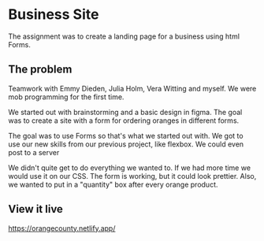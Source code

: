 # Business Site

The assignment was to create a landing page for a business using html Forms.

## The problem

Teamwork with Emmy Dieden, Julia Holm, Vera Witting and myself. We were mob programming for the first time.

We started out with brainstorming and a basic design in figma. The goal was to create a site with a form for ordering oranges in different forms.

The goal was to use Forms so that's what we started out with. We got to use our new skills from our previous project, like flexbox. We could even post to a server

We didn't quite get to do everything we wanted to. If we had more time we would use it on our CSS. The form is working, but it could look prettier. Also, we wanted to put in a "quantity" box after every orange product.

## View it live
https://orangecounty.netlify.app/
